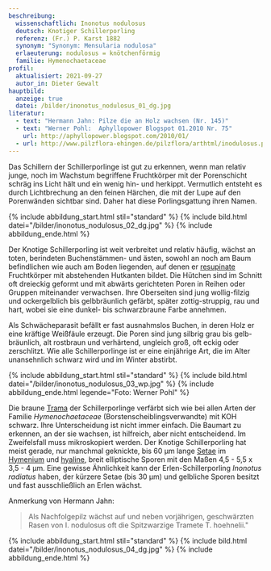 ```yaml
---
beschreibung:
  wissenschaftlich: Inonotus nodulosus
  deutsch: Knotiger Schillerporling
  referenz: (Fr.) P. Karst 1882
  synonym: "Synonym: Mensularia nodulosa"
  erlaeuterung: nodulosus = knötchenförmig
  familie: Hymenochaetaceae
profil:
  aktualisiert: 2021-09-27
  autor_in: Dieter Gewalt
hauptbild:
  anzeige: true
  datei: /bilder/inonotus_nodulosus_01_dg.jpg
literatur:
  - text: "Hermann Jahn: Pilze die an Holz wachsen (Nr. 145)"
  - text: "Werner Pohl:  Aphyllopower Blogspot 01.2010 Nr. 75"
    url: http://aphyllopower.blogspot.com/2010/01/
  - url: http://www.pilzflora-ehingen.de/pilzflora/arthtml/inodulosus.php
---
```

Das Schillern der Schillerporlinge ist gut zu erkennen, wenn man relativ junge, noch im Wachstum begriffene Fruchtkörper mit der Porenschicht schräg ins Licht hält und ein wenig hin- und herkippt. Vermutlich entsteht es durch Lichtbrechung an den feinen Härchen, die mit der Lupe auf den Porenwänden sichtbar sind. Daher hat diese Porlingsgattung ihren Namen.

{% include abbildung_start.html stil="standard" %}
{% include bild.html datei="/bilder/inonotus_nodulosus_02_dg.jpg" %}
{% include abbildung_ende.html %}

Der Knotige Schillerporling ist weit verbreitet und relativ häufig, wächst an toten, berindeten Buchenstämmen- und ästen, sowohl an noch am Baum befindlichen wie auch am Boden liegenden, auf denen er [resupinate](resupinat "Glossar") Fruchtkörper mit abstehenden Hutkanten bildet. Die Hütchen sind im Schnitt oft dreieckig geformt und mit abwärts gerichteten Poren in Reihen oder Gruppen miteinander verwachsen. Ihre Oberseiten sind jung wollig-filzig und ockergelblich bis gelbbräunlich gefärbt, später zottig-struppig, rau und hart, wobei sie eine dunkel- bis schwarzbraune Farbe annehmen.

Als Schwächeparasit befällt er fast ausnahmslos Buchen, in deren Holz er eine kräftige Weißfäule erzeugt. Die Poren sind jung silbrig grau bis gelb-bräunlich, alt rostbraun und verhärtend, ungleich groß, oft eckig oder zerschlitzt. Wie alle Schillerporlinge ist er eine einjährige Art, die im Alter unansehnlich schwarz wird und im Winter abstirbt.

{% include abbildung_start.html stil="standard" %}
{% include bild.html datei="/bilder/inonotus_nodulosus_03_wp.jpg" %}
{% include abbildung_ende.html legende="Foto: Werner Pohl" %}

Die braune [Trama](Trama "Glossar") der Schillerporlinge verfärbt sich wie bei allen Arten der Familie *Hymenochaetaceae* (Borstenscheiblingsverwandte) mit KOH schwarz. Ihre Unterscheidung ist nicht immer einfach. Die Baumart zu erkennen, an der sie wachsen, ist hilfreich, aber nicht entscheidend. Im Zweifelsfall muss mikroskopiert werden. Der Knotige Schillerporling hat meist gerade, nur manchmal geknickte, bis 60 µm lange [Setae](Seten "Glossar")  im [Hymenium](Hymenium "Glossar") und [hyaline](hyalin "Glossar"), breit elliptische Sporen mit den Maßen 4,5 - 5,5 x 3,5 - 4 µm. Eine gewisse Ähnlichkeit kann der Erlen-Schillerporling *Inonotus radiatus* haben, der kürzere Setae (bis 30 µm) und gelbliche Sporen besitzt und fast ausschließlich an Erlen wächst.

Anmerkung von Hermann Jahn:

> Als Nachfolgepilz wächst auf und neben vorjährigen, geschwärzten Rasen von I. nodulosus oft die Spitzwarzige Tramete T. hoehnelii."

{% include abbildung_start.html stil="standard" %}
{% include bild.html datei="/bilder/inonotus_nodulosus_04_dg.jpg" %}
{% include abbildung_ende.html %}